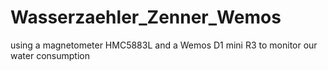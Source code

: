 # Wasserzaehler_Zenner_Wemos
using a magnetometer HMC5883L and a Wemos D1 mini R3 to monitor our water consumption
